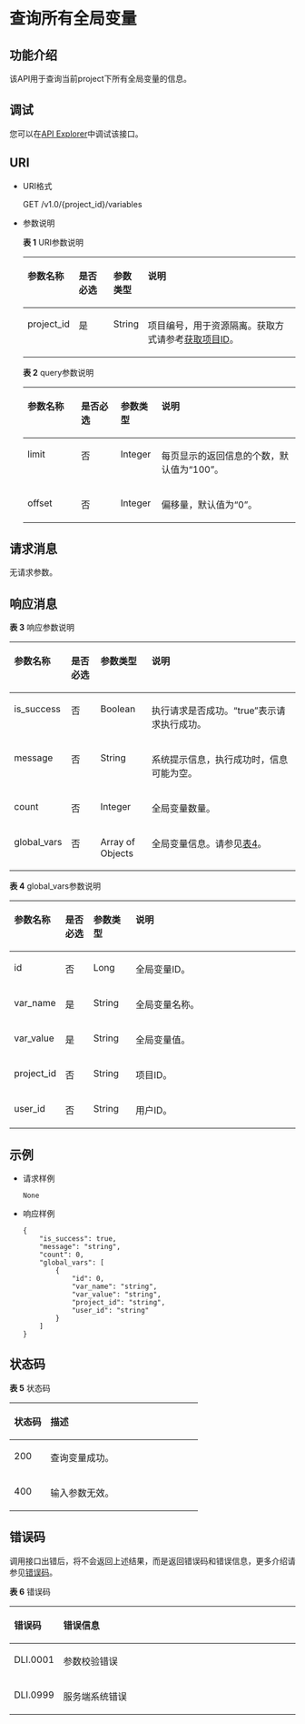 # 查询所有全局变量<a name="dli_02_0261"></a>

## 功能介绍<a name="section123211931103215"></a>

该API用于查询当前project下所有全局变量的信息。

## 调试<a name="section556523314214"></a>

您可以在[API Explorer](https://apiexplorer.developer.huaweicloud.com/apiexplorer/doc?product=DLI&api=ListGlobalValues)中调试该接口。

## URI<a name="section18631191318335"></a>

-   URI格式

    GET /v1.0/\{project\_id\}/variables

-   参数说明

    **表 1**  URI参数说明

    <a name="table85011110367"></a>
    <table><thead align="left"><tr id="row1151151112363"><th class="cellrowborder" valign="top" width="15.82%" id="mcps1.2.5.1.1"><p id="p713722216362"><a name="p713722216362"></a><a name="p713722216362"></a>参数名称</p>
    </th>
    <th class="cellrowborder" valign="top" width="13.320000000000002%" id="mcps1.2.5.1.2"><p id="p1613722243610"><a name="p1613722243610"></a><a name="p1613722243610"></a>是否必选</p>
    </th>
    <th class="cellrowborder" valign="top" width="10.18%" id="mcps1.2.5.1.3"><p id="p182773344410"><a name="p182773344410"></a><a name="p182773344410"></a>参数类型</p>
    </th>
    <th class="cellrowborder" valign="top" width="60.68%" id="mcps1.2.5.1.4"><p id="p41379229369"><a name="p41379229369"></a><a name="p41379229369"></a>说明</p>
    </th>
    </tr>
    </thead>
    <tbody><tr id="row19521111133619"><td class="cellrowborder" valign="top" width="15.82%" headers="mcps1.2.5.1.1 "><p id="p213712219366"><a name="p213712219366"></a><a name="p213712219366"></a>project_id</p>
    </td>
    <td class="cellrowborder" valign="top" width="13.320000000000002%" headers="mcps1.2.5.1.2 "><p id="p1013713229369"><a name="p1013713229369"></a><a name="p1013713229369"></a>是</p>
    </td>
    <td class="cellrowborder" valign="top" width="10.18%" headers="mcps1.2.5.1.3 "><p id="p18286335444"><a name="p18286335444"></a><a name="p18286335444"></a>String</p>
    </td>
    <td class="cellrowborder" valign="top" width="60.68%" headers="mcps1.2.5.1.4 "><p id="p1768719515356"><a name="p1768719515356"></a><a name="p1768719515356"></a>项目编号，用于资源隔离。获取方式请参考<a href="获取项目ID.md">获取项目ID</a>。</p>
    </td>
    </tr>
    </tbody>
    </table>

    **表 2**  query参数说明

    <a name="table199792346283"></a>
    <table><thead align="left"><tr id="row0980434122818"><th class="cellrowborder" valign="top" width="19.64%" id="mcps1.2.5.1.1"><p id="p675604784218"><a name="p675604784218"></a><a name="p675604784218"></a>参数名称</p>
    </th>
    <th class="cellrowborder" valign="top" width="14.510000000000002%" id="mcps1.2.5.1.2"><p id="p5148199138"><a name="p5148199138"></a><a name="p5148199138"></a>是否必选</p>
    </th>
    <th class="cellrowborder" valign="top" width="14.99%" id="mcps1.2.5.1.3"><p id="p42459531123"><a name="p42459531123"></a><a name="p42459531123"></a>参数类型</p>
    </th>
    <th class="cellrowborder" valign="top" width="50.86000000000001%" id="mcps1.2.5.1.4"><p id="p1375244714425"><a name="p1375244714425"></a><a name="p1375244714425"></a>说明</p>
    </th>
    </tr>
    </thead>
    <tbody><tr id="row17395182314134"><td class="cellrowborder" valign="top" width="19.64%" headers="mcps1.2.5.1.1 "><p id="p3429938201311"><a name="p3429938201311"></a><a name="p3429938201311"></a>limit</p>
    </td>
    <td class="cellrowborder" valign="top" width="14.510000000000002%" headers="mcps1.2.5.1.2 "><p id="p742983831319"><a name="p742983831319"></a><a name="p742983831319"></a>否</p>
    </td>
    <td class="cellrowborder" valign="top" width="14.99%" headers="mcps1.2.5.1.3 "><p id="p134292387138"><a name="p134292387138"></a><a name="p134292387138"></a>Integer</p>
    </td>
    <td class="cellrowborder" valign="top" width="50.86000000000001%" headers="mcps1.2.5.1.4 "><p id="p9584183382518"><a name="p9584183382518"></a><a name="p9584183382518"></a>每页显示的返回信息的个数，默认值为<span class="parmvalue" id="parmvalue63669572257"><a name="parmvalue63669572257"></a><a name="parmvalue63669572257"></a>“100”</span>。</p>
    </td>
    </tr>
    <tr id="row206981425183517"><td class="cellrowborder" valign="top" width="19.64%" headers="mcps1.2.5.1.1 "><p id="p1081713718354"><a name="p1081713718354"></a><a name="p1081713718354"></a>offset</p>
    </td>
    <td class="cellrowborder" valign="top" width="14.510000000000002%" headers="mcps1.2.5.1.2 "><p id="p9817193719353"><a name="p9817193719353"></a><a name="p9817193719353"></a>否</p>
    </td>
    <td class="cellrowborder" valign="top" width="14.99%" headers="mcps1.2.5.1.3 "><p id="p6817183716356"><a name="p6817183716356"></a><a name="p6817183716356"></a>Integer</p>
    </td>
    <td class="cellrowborder" valign="top" width="50.86000000000001%" headers="mcps1.2.5.1.4 "><p id="p181753715354"><a name="p181753715354"></a><a name="p181753715354"></a>偏移量，默认值为<span class="parmvalue" id="parmvalue7966105015255"><a name="parmvalue7966105015255"></a><a name="parmvalue7966105015255"></a>“0”</span>。</p>
    </td>
    </tr>
    </tbody>
    </table>


## 请求消息<a name="section1491182314336"></a>

无请求参数。

## 响应消息<a name="section1370125017332"></a>

**表 3**  响应参数说明

<a name="table18782151885610"></a>
<table><thead align="left"><tr id="row1978361835618"><th class="cellrowborder" valign="top" width="14.02%" id="mcps1.2.5.1.1"><p id="p19783181875611"><a name="p19783181875611"></a><a name="p19783181875611"></a>参数名称</p>
</th>
<th class="cellrowborder" valign="top" width="10.89%" id="mcps1.2.5.1.2"><p id="p127831918175612"><a name="p127831918175612"></a><a name="p127831918175612"></a>是否必选</p>
</th>
<th class="cellrowborder" valign="top" width="18.35%" id="mcps1.2.5.1.3"><p id="p15783218105613"><a name="p15783218105613"></a><a name="p15783218105613"></a>参数类型</p>
</th>
<th class="cellrowborder" valign="top" width="56.74%" id="mcps1.2.5.1.4"><p id="p4783121812564"><a name="p4783121812564"></a><a name="p4783121812564"></a>说明</p>
</th>
</tr>
</thead>
<tbody><tr id="row1574818467566"><td class="cellrowborder" valign="top" width="14.02%" headers="mcps1.2.5.1.1 "><p id="p13814297574"><a name="p13814297574"></a><a name="p13814297574"></a>is_success</p>
</td>
<td class="cellrowborder" valign="top" width="10.89%" headers="mcps1.2.5.1.2 "><p id="p198156916571"><a name="p198156916571"></a><a name="p198156916571"></a>否</p>
</td>
<td class="cellrowborder" valign="top" width="18.35%" headers="mcps1.2.5.1.3 "><p id="p17815993576"><a name="p17815993576"></a><a name="p17815993576"></a>Boolean</p>
</td>
<td class="cellrowborder" valign="top" width="56.74%" headers="mcps1.2.5.1.4 "><p id="p19815292577"><a name="p19815292577"></a><a name="p19815292577"></a>执行请求是否成功。“true”表示请求执行成功。</p>
</td>
</tr>
<tr id="row1543143525614"><td class="cellrowborder" valign="top" width="14.02%" headers="mcps1.2.5.1.1 "><p id="p7816593573"><a name="p7816593573"></a><a name="p7816593573"></a>message</p>
</td>
<td class="cellrowborder" valign="top" width="10.89%" headers="mcps1.2.5.1.2 "><p id="p1881769195718"><a name="p1881769195718"></a><a name="p1881769195718"></a>否</p>
</td>
<td class="cellrowborder" valign="top" width="18.35%" headers="mcps1.2.5.1.3 "><p id="p1781719195716"><a name="p1781719195716"></a><a name="p1781719195716"></a>String</p>
</td>
<td class="cellrowborder" valign="top" width="56.74%" headers="mcps1.2.5.1.4 "><p id="p168171894576"><a name="p168171894576"></a><a name="p168171894576"></a>系统提示信息，执行成功时，信息可能为空。</p>
</td>
</tr>
<tr id="row88487521011"><td class="cellrowborder" valign="top" width="14.02%" headers="mcps1.2.5.1.1 "><p id="p85761258820"><a name="p85761258820"></a><a name="p85761258820"></a>count</p>
</td>
<td class="cellrowborder" valign="top" width="10.89%" headers="mcps1.2.5.1.2 "><p id="p1057610581928"><a name="p1057610581928"></a><a name="p1057610581928"></a>否</p>
</td>
<td class="cellrowborder" valign="top" width="18.35%" headers="mcps1.2.5.1.3 "><p id="p3953554539"><a name="p3953554539"></a><a name="p3953554539"></a>Integer</p>
</td>
<td class="cellrowborder" valign="top" width="56.74%" headers="mcps1.2.5.1.4 "><p id="p15761458828"><a name="p15761458828"></a><a name="p15761458828"></a>全局变量数量。</p>
</td>
</tr>
<tr id="row5150135942618"><td class="cellrowborder" valign="top" width="14.02%" headers="mcps1.2.5.1.1 "><p id="p6151125922618"><a name="p6151125922618"></a><a name="p6151125922618"></a>global_vars</p>
</td>
<td class="cellrowborder" valign="top" width="10.89%" headers="mcps1.2.5.1.2 "><p id="p1815105917269"><a name="p1815105917269"></a><a name="p1815105917269"></a>否</p>
</td>
<td class="cellrowborder" valign="top" width="18.35%" headers="mcps1.2.5.1.3 "><p id="p1115120591268"><a name="p1115120591268"></a><a name="p1115120591268"></a>Array of Objects</p>
</td>
<td class="cellrowborder" valign="top" width="56.74%" headers="mcps1.2.5.1.4 "><p id="p1315214596269"><a name="p1315214596269"></a><a name="p1315214596269"></a>全局变量信息。请参见<a href="#table15129182752011">表4</a>。</p>
</td>
</tr>
</tbody>
</table>

**表 4**  global\_vars参数说明

<a name="table15129182752011"></a>
<table><thead align="left"><tr id="row81307271206"><th class="cellrowborder" valign="top" width="14.940000000000001%" id="mcps1.2.5.1.1"><p id="p1113118274208"><a name="p1113118274208"></a><a name="p1113118274208"></a>参数名称</p>
</th>
<th class="cellrowborder" valign="top" width="10.01%" id="mcps1.2.5.1.2"><p id="p111314272206"><a name="p111314272206"></a><a name="p111314272206"></a>是否必选</p>
</th>
<th class="cellrowborder" valign="top" width="14.95%" id="mcps1.2.5.1.3"><p id="p161314276203"><a name="p161314276203"></a><a name="p161314276203"></a>参数类型</p>
</th>
<th class="cellrowborder" valign="top" width="60.099999999999994%" id="mcps1.2.5.1.4"><p id="p313112272203"><a name="p313112272203"></a><a name="p313112272203"></a>说明</p>
</th>
</tr>
</thead>
<tbody><tr id="row13133122713203"><td class="cellrowborder" valign="top" width="14.940000000000001%" headers="mcps1.2.5.1.1 "><p id="p313302792010"><a name="p313302792010"></a><a name="p313302792010"></a>id</p>
</td>
<td class="cellrowborder" valign="top" width="10.01%" headers="mcps1.2.5.1.2 "><p id="p17133142762018"><a name="p17133142762018"></a><a name="p17133142762018"></a>否</p>
</td>
<td class="cellrowborder" valign="top" width="14.95%" headers="mcps1.2.5.1.3 "><p id="p1713318278203"><a name="p1713318278203"></a><a name="p1713318278203"></a>Long</p>
</td>
<td class="cellrowborder" valign="top" width="60.099999999999994%" headers="mcps1.2.5.1.4 "><p id="p2013352732010"><a name="p2013352732010"></a><a name="p2013352732010"></a>全局变量ID。</p>
</td>
</tr>
<tr id="row141338272203"><td class="cellrowborder" valign="top" width="14.940000000000001%" headers="mcps1.2.5.1.1 "><p id="p61332027132012"><a name="p61332027132012"></a><a name="p61332027132012"></a>var_name</p>
</td>
<td class="cellrowborder" valign="top" width="10.01%" headers="mcps1.2.5.1.2 "><p id="p913432711205"><a name="p913432711205"></a><a name="p913432711205"></a>是</p>
</td>
<td class="cellrowborder" valign="top" width="14.95%" headers="mcps1.2.5.1.3 "><p id="p1513472792020"><a name="p1513472792020"></a><a name="p1513472792020"></a>String</p>
</td>
<td class="cellrowborder" valign="top" width="60.099999999999994%" headers="mcps1.2.5.1.4 "><p id="p813482711209"><a name="p813482711209"></a><a name="p813482711209"></a>全局变量名称。</p>
</td>
</tr>
<tr id="row17134182719200"><td class="cellrowborder" valign="top" width="14.940000000000001%" headers="mcps1.2.5.1.1 "><p id="p8134122742016"><a name="p8134122742016"></a><a name="p8134122742016"></a>var_value</p>
</td>
<td class="cellrowborder" valign="top" width="10.01%" headers="mcps1.2.5.1.2 "><p id="p813414277206"><a name="p813414277206"></a><a name="p813414277206"></a>是</p>
</td>
<td class="cellrowborder" valign="top" width="14.95%" headers="mcps1.2.5.1.3 "><p id="p3134142742013"><a name="p3134142742013"></a><a name="p3134142742013"></a>String</p>
</td>
<td class="cellrowborder" valign="top" width="60.099999999999994%" headers="mcps1.2.5.1.4 "><p id="p1413419270208"><a name="p1413419270208"></a><a name="p1413419270208"></a>全局变量值。</p>
</td>
</tr>
<tr id="row21341727102018"><td class="cellrowborder" valign="top" width="14.940000000000001%" headers="mcps1.2.5.1.1 "><p id="p19134192716205"><a name="p19134192716205"></a><a name="p19134192716205"></a>project_id</p>
</td>
<td class="cellrowborder" valign="top" width="10.01%" headers="mcps1.2.5.1.2 "><p id="p1134102718206"><a name="p1134102718206"></a><a name="p1134102718206"></a>否</p>
</td>
<td class="cellrowborder" valign="top" width="14.95%" headers="mcps1.2.5.1.3 "><p id="p3134112792015"><a name="p3134112792015"></a><a name="p3134112792015"></a>String</p>
</td>
<td class="cellrowborder" valign="top" width="60.099999999999994%" headers="mcps1.2.5.1.4 "><p id="p8134827142011"><a name="p8134827142011"></a><a name="p8134827142011"></a>项目ID。</p>
</td>
</tr>
<tr id="row71359271200"><td class="cellrowborder" valign="top" width="14.940000000000001%" headers="mcps1.2.5.1.1 "><p id="p413518277205"><a name="p413518277205"></a><a name="p413518277205"></a>user_id</p>
</td>
<td class="cellrowborder" valign="top" width="10.01%" headers="mcps1.2.5.1.2 "><p id="p11135112782015"><a name="p11135112782015"></a><a name="p11135112782015"></a>否</p>
</td>
<td class="cellrowborder" valign="top" width="14.95%" headers="mcps1.2.5.1.3 "><p id="p21383273207"><a name="p21383273207"></a><a name="p21383273207"></a>String</p>
</td>
<td class="cellrowborder" valign="top" width="60.099999999999994%" headers="mcps1.2.5.1.4 "><p id="p13138152712016"><a name="p13138152712016"></a><a name="p13138152712016"></a>用户ID。</p>
</td>
</tr>
</tbody>
</table>

## 示例<a name="section127871828104711"></a>

-   请求样例

    ```
    None
    ```

-   响应样例

    ```
    {
        "is_success": true,
        "message": "string",
        "count": 0,
        "global_vars": [
            {
                "id": 0,
                "var_name": "string",
                "var_value": "string",
                "project_id": "string",
                "user_id": "string"
            }
        ]
    }
    ```


## 状态码<a name="section2013612106511"></a>

**表 5**  状态码

<a name="table181259166119"></a>
<table><thead align="left"><tr id="row21258169115"><th class="cellrowborder" valign="top" width="19.29%" id="mcps1.2.3.1.1"><p id="p13125716519"><a name="p13125716519"></a><a name="p13125716519"></a>状态码</p>
</th>
<th class="cellrowborder" valign="top" width="80.71000000000001%" id="mcps1.2.3.1.2"><p id="p612514169110"><a name="p612514169110"></a><a name="p612514169110"></a>描述</p>
</th>
</tr>
</thead>
<tbody><tr id="row412517161919"><td class="cellrowborder" valign="top" width="19.29%" headers="mcps1.2.3.1.1 "><p id="p17974141753213"><a name="p17974141753213"></a><a name="p17974141753213"></a>200</p>
</td>
<td class="cellrowborder" valign="top" width="80.71000000000001%" headers="mcps1.2.3.1.2 "><p id="p17974121753214"><a name="p17974121753214"></a><a name="p17974121753214"></a>查询变量成功。</p>
</td>
</tr>
<tr id="row9126716712"><td class="cellrowborder" valign="top" width="19.29%" headers="mcps1.2.3.1.1 "><p id="p1974101715322"><a name="p1974101715322"></a><a name="p1974101715322"></a>400</p>
</td>
<td class="cellrowborder" valign="top" width="80.71000000000001%" headers="mcps1.2.3.1.2 "><p id="p14974181733212"><a name="p14974181733212"></a><a name="p14974181733212"></a>输入参数无效。</p>
</td>
</tr>
</tbody>
</table>

## 错误码<a name="section13596141025715"></a>

调用接口出错后，将不会返回上述结果，而是返回错误码和错误信息，更多介绍请参见[错误码](错误码.md)。

**表 6**  错误码

<a name="dli_02_0225_table847819307387"></a>
<table><thead align="left"><tr id="dli_02_0225_row2479163016383"><th class="cellrowborder" valign="top" width="15.870000000000001%" id="mcps1.2.3.1.1"><p id="dli_02_0225_p114796309389"><a name="dli_02_0225_p114796309389"></a><a name="dli_02_0225_p114796309389"></a>错误码</p>
</th>
<th class="cellrowborder" valign="top" width="84.13000000000001%" id="mcps1.2.3.1.2"><p id="dli_02_0225_p1647973053817"><a name="dli_02_0225_p1647973053817"></a><a name="dli_02_0225_p1647973053817"></a>错误信息</p>
</th>
</tr>
</thead>
<tbody><tr id="dli_02_0225_row1047920308387"><td class="cellrowborder" valign="top" width="15.870000000000001%" headers="mcps1.2.3.1.1 "><p id="p5812152503210"><a name="p5812152503210"></a><a name="p5812152503210"></a>DLI.0001</p>
</td>
<td class="cellrowborder" valign="top" width="84.13000000000001%" headers="mcps1.2.3.1.2 "><p id="p78114251329"><a name="p78114251329"></a><a name="p78114251329"></a>参数校验错误</p>
</td>
</tr>
<tr id="row12989120113217"><td class="cellrowborder" valign="top" width="15.870000000000001%" headers="mcps1.2.3.1.1 "><p id="p998917018325"><a name="p998917018325"></a><a name="p998917018325"></a>DLI.0999</p>
</td>
<td class="cellrowborder" valign="top" width="84.13000000000001%" headers="mcps1.2.3.1.2 "><p id="p899030163219"><a name="p899030163219"></a><a name="p899030163219"></a>服务端系统错误</p>
</td>
</tr>
</tbody>
</table>

